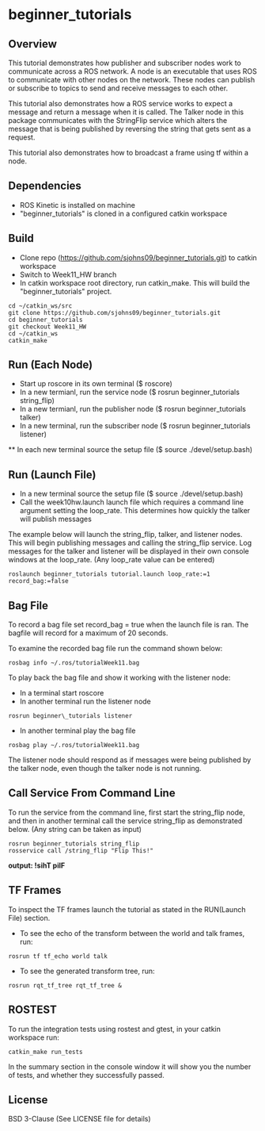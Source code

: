 # beginner_tutorials

## Overview 

This tutorial demonstrates how publisher and subscriber nodes work to communicate across a ROS network. A node is an executable that uses ROS to communicate with other nodes on the network. These nodes can publish or subscribe to topics to send and receive messages to each other.

This tutorial also demonstrates how a ROS service works to expect a message and return a message when it is called. The Talker node in this package communicates with the StringFlip service which alters the message that is being published by reversing the string that gets sent as a request. 

This tutorial also demonstrates how to broadcast a frame using tf within a node.

## Dependencies

 - ROS Kinetic is installed on machine
 - "beginner_tutorials" is cloned in a configured catkin workspace

## Build

 - Clone repo (https://github.com/sjohns09/beginner_tutorials.git) to catkin workspace
 - Switch to Week11_HW branch
 - In catkin workspace root directory, run catkin_make. This will build the "beginner_tutorials" project.
 
 ```
 cd ~/catkin_ws/src
 git clone https://github.com/sjohns09/beginner_tutorials.git
 cd beginner_tutorials
 git checkout Week11_HW
 cd ~/catkin_ws
 catkin_make
 ```

## Run (Each Node)

 - Start up roscore in its own terminal ($ roscore)  
  - In a new termianl, run the service node ($ rosrun beginner\_tutorials string\_flip)
 - In a new termianl, run the publisher node ($ rosrun beginner\_tutorials talker)
 - In a new terminal, run the subscriber node ($ rosrun beginner\_tutorials listener)
 
** In each new terminal source the setup file ($ source ./devel/setup.bash)

## Run (Launch File)

 - In a new terminal source the setup file ($ source ./devel/setup.bash)
 - Call the week10hw.launch launch file which requires a command line argument setting the loop\_rate. This determines how quickly the talker will publish messages 
 
The example below will launch the string\_flip, talker, and listener nodes. This will begin publishing messages and calling the string\_flip service. Log messages for the talker and listener will be displayed in their own console windows at the loop\_rate. (Any loop\_rate value can be entered)

```
roslaunch beginner_tutorials tutorial.launch loop_rate:=1 record_bag:=false
```
## Bag File

To record a bag file set record\_bag = true when the launch file is ran. The bagfile will record for a maximum of 20 seconds.

To examine the recorded bag file run the command shown below:

```
rosbag info ~/.ros/tutorialWeek11.bag
```
To play back the bag file and show it working with the listener node:

 - In a terminal start roscore
 - In another terminal run the listener node
 
 ```
 rosrun beginner\_tutorials listener
 ```
 - In another terminal play the bag file
 
 ```
 rosbag play ~/.ros/tutorialWeek11.bag
 ```
The listener node should respond as if messages were being published by the talker node, even though the talker node is not running.

## Call Service From Command Line

To run the service from the command line, first start the string\_flip node, and then in another terminal call the service string\_flip as demonstrated below. (Any string can be taken as input)

```
rosrun beginner_tutorials string_flip
rosservice call /string_flip "Flip This!"
```
__output: !sihT pilF__

## TF Frames

To inspect the TF frames launch the tutorial as stated in the RUN(Launch File) section.

 - To see the echo of the transform between the world and talk frames, run:
 
 ```
 rosrun tf tf_echo world talk
 ```
 - To see the generated transform tree, run:
 
 ```
 rosrun rqt_tf_tree rqt_tf_tree &
 ```
## ROSTEST

To run the integration tests using rostest and gtest, in your catkin workspace run:

```
catkin_make run_tests
```
In the summary section in the console window it will show you the number of tests, and whether they successfully passed.

## License

BSD 3-Clause (See LICENSE file for details)
